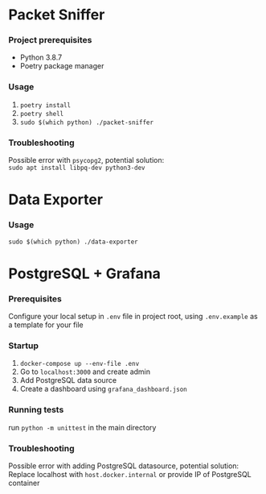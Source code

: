 # Packet Sniffer

### Project prerequisites
- Python 3.8.7
- Poetry package manager

### Usage

1.  `poetry install`
2. `poetry shell`
3. `sudo $(which python) ./packet-sniffer`

### Troubleshooting
Possible error with `psycopg2`, potential solution:  
`sudo apt install libpq-dev python3-dev`

# Data Exporter

### Usage
`sudo $(which python) ./data-exporter`

#  PostgreSQL + Grafana

### Prerequisites

Configure your local setup in `.env` file in project root, using `.env.example` as a template for your file

### Startup
1. `docker-compose up --env-file .env`
2. Go to  `localhost:3000` and create admin
3. Add PostgreSQL data source
4. Create a dashboard using `grafana_dashboard.json`

### Running tests
run `python -m unittest` in the main directory

### Troubleshooting
Possible error with adding PostgreSQL datasource, potential solution:  
Replace localhost with `host.docker.internal` or provide IP of PostgreSQL container